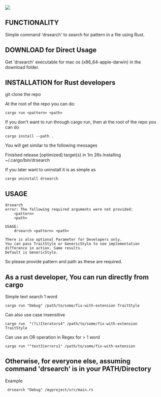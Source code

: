![](https://github.com/rsachdeva/drsearch/workflows/Rust/badge.svg)

## FUNCTIONALITY

Simple command 'drsearch' to search for pattern in a file using Rust.

## DOWNLOAD for Direct Usage

Get 'drsearch' executable for mac os (x86_64-apple-darwin) in the download folder.

## INSTALLATION for Rust developers
git clone the repo 

At the root of the repo you can do:

```
cargo run <pattern> <path>
```

If you don't want to run through cargo run, then at the root of the repo you can do
```
cargo install --path .
```

You will get similar to the following messages

Finished release [optimized] target(s) in 1m 26s
Installing ~/.cargo/bin/drsearch

If you later want to uninstall it is as simple as
```
cargo uninstall drsearch
```

## USAGE
~~~~
drsearch
error: The following required arguments were not provided:
    <pattern>
    <path>

USAGE:
    drsearch <pattern> <path>

There is also optional Parameter for Developers only.
You can pass TraitStyle or GenericStyle to see implementation difference in action. Same results.
Default is GenericStyle.
~~~~

So please provide pattern and path as these are required.


## As a rust developer, You can run directly from cargo 

Simple text search 1 word

```
cargo run "Debug" /path/to/some/fix-with-extension TraitStyle
```
Can also use case insensitive
```
cargo run  "(?i)Iterators4" /path/to/some/fix-with-extension TraitStyle
```
Can use an OR operation in Regex for > 1 word

```
cargo run ""test3|errors1" /path/to/some/fix-with-extension
```
## Otherwise, for everyone else, assuming command 'drsearch' is in your PATH/Directory
Example

```
 drsearch "Debug" /myproject/src/main.rs
```
